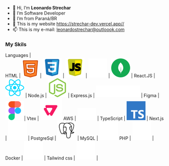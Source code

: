 - 👋 Hi, I’m **Leonardo Strechar**
- 👀 I’m Software Developer
- 🌱 I’m from Paraná/BR
- 💞️ This is my website <https://strechar-dev.vercel.app//>
- 📫 This is my e-mail: leonardostrechar@outloook.com

### **My Skils**

Languages |  
HTML      | ![teste](./imgs/html.svg)  | ![teste](./imgs/css.svg)   | ![teste](./imgs/javascript.svg)  | ![teste](./imgs/nest.svg) | ![teste](./imgs/mongo.svg) |
React.JS  | ![teste](./imgs/react.svg) | Node.js        | ![teste](./imgs/node.svg)         | Express.js        | ![teste](./imgs/express.svg)      | Figma         | ![teste](./imgs/figma.svg)| Vtex      | ![teste](./imgs/vtex.svg) 
AWS       | ![teste](./imgs/aws.svg)   | TypeScript     | ![teste](./imgs/typescript.svg)   | Next.js           | ![teste](./imgs/next.svg)         | PostgreSql    | ![teste](./imgs/postgresql.svg) | MySQL         | ![teste](./imgs/mysql.svg)
PHP       | ![teste](./imgs/php.svg)   | Docker         | ![teste](./imgs/docker.svg)       | Tailwind css      | ![teste](./imgs/tailwind.svg)     | 
 
